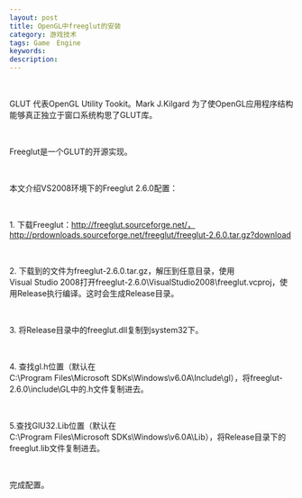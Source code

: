 ```yaml
---
layout: post
title: OpenGL中freeglut的安装
category: 游戏技术
tags: Game　Engine
keywords: 
description: 
---
```


 

GLUT 代表OpenGL Utility Tookit。Mark J.Kilgard 为了使OpenGL应用程序结构能够真正独立于窗口系统构思了GLUT库。

 

Freeglut是一个GLUT的开源实现。

 

本文介绍VS2008环境下的Freeglut 2.6.0配置：

 

1. 下载Freeglut：http://freeglut.sourceforge.net/，http://prdownloads.sourceforge.net/freeglut/freeglut-2.6.0.tar.gz?download

 

2. 下载到的文件为freeglut-2.6.0.tar.gz，解压到任意目录，使用Visual Studio 2008打开freeglut-2.6.0\\VisualStudio2008\\freeglut.vcproj，使用Release执行编译。这时会生成Release目录。

 

3. 将Release目录中的freeglut.dll复制到system32下。

 

4. 查找gl.h位置（默认在C:\\Program Files\\Microsoft SDKs\\Windows\\v6.0A\\Include\\gl），将freeglut-2.6.0\\include\\GL中的.h文件复制进去。

 

5.查找GlU32.Lib位置（默认在C:\\Program Files\\Microsoft SDKs\\Windows\\v6.0A\\Lib），将Release目录下的freeglut.lib文件复制进去。

 

完成配置。






